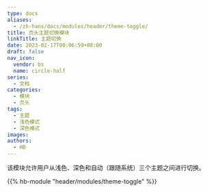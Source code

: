 ```yaml
---
type: docs
aliases:
  - /zh-hans/docs/modules/header/theme-toggle/
title: 页头主题切换模块
linkTitle: 主题切换
date: 2023-02-17T00:06:59+08:00
draft: false
nav_icon:
  vendor: bs
  name: circle-half
series:
  - 文档
categories:
  - 模块
  - 页头
tags:
  - 主题
  - 浅色模式
  - 深色模式
images:
authors:
  - HB
---
```


该模块允许用户从浅色、深色和自动（跟随系统）三个主题之间进行切换。

<!--more-->

{{% hb-module "header/modules/theme-toggle" %}}
